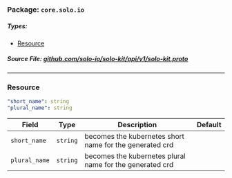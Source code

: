 <!-- Code generated by solo-kit. DO NOT EDIT. -->

### Package: `core.solo.io` 
##### Types:


- [Resource](#Resource)
  



##### Source File: [github.com/solo-io/solo-kit/api/v1/solo-kit.proto](https://github.com/solo-io/solo-kit/blob/master/api/v1/solo-kit.proto)





---
### <a name="Resource">Resource</a>



```yaml
"short_name": string
"plural_name": string

```

| Field | Type | Description | Default |
| ----- | ---- | ----------- |----------- | 
| `short_name` | `string` | becomes the kubernetes short name for the generated crd |  |
| `plural_name` | `string` | becomes the kubernetes plural name for the generated crd |  |





<!-- Start of HubSpot Embed Code -->
<script type="text/javascript" id="hs-script-loader" async defer src="//js.hs-scripts.com/5130874.js"></script>
<!-- End of HubSpot Embed Code -->
